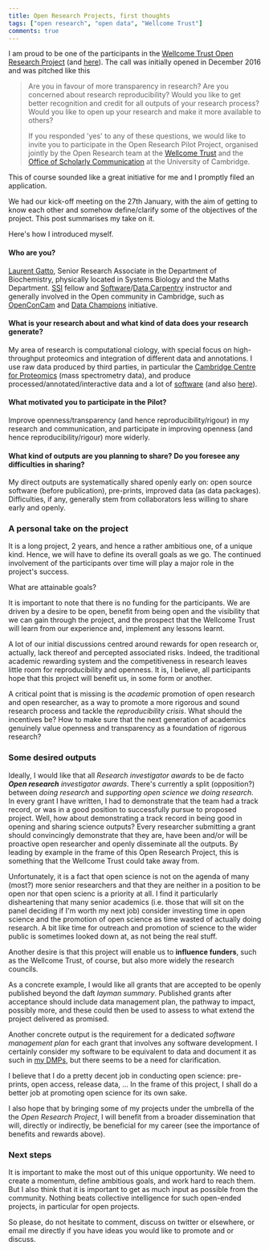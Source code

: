 ```yaml
---
title: Open Research Projects, first thoughts
tags: ["open research", "open data", "Wellcome Trust"]
comments: true
---
```


I am proud to be one of the participants in the
[Wellcome Trust Open Research Project](https://unlockingresearch.blog.lib.cam.ac.uk/?p=1286)
(and
[here](https://blog.wellcomeopenresearch.org/2017/02/10/piloting-more-openness-at-the-university-of-cambridge/)). The
call was initially opened in December 2016 and was pitched like this

> Are you in favour of more transparency in research? Are you
> concerned about research reproducibility? Would you like to get
> better recognition and credit for all outputs of your research
> process? Would you like to open up your research and make it more
> available to others?
>
> If you responded 'yes' to any of these questions, we would like to
> invite you to participate in the Open Research Pilot Project,
> organised jointly by the Open Research team at the
> [Wellcome Trust](http://www.wellcome.ac.uk/) and the
> [Office of Scholarly Communication](http://osc.cam.ac.uk/) at the
> University of Cambridge.

This of course sounded like a great initiative for me and I promptly
filed an application. 

We had our kick-off meeting on the 27th January, with the aim of
getting to know each other and somehow define/clarify some of the
objectives of the project. This post summarises my take on it.

Here's how I introduced myself.

#### Who are you?

[Laurent Gatto](https://lgatto.github.io/), Senior Research Associate
in the Department of Biochemistry, physically located in Systems
Biology and the Maths Department. [SSI](software.ac.uk/) fellow and
[Software](https://software-carpentry.org/)/[Data Carpentry](http://www.datacarpentry.org/)
instructor and generally involved in the Open community in Cambridge,
such as [OpenConCam](http://openconcam.org/) and
[Data Champions](http://www.data.cam.ac.uk/datachampions) initiative.

#### What is your research about and what kind of data does your research generate?
	
My area of research is computational ciology, with special focus on
high-throughput proteomics and integration of different data and
annotations. I use raw data produced by third parties, in particular
the
[Cambridge Centre for Proteomics](http://proteomics.bio.cam.ac.uk/)
(mass spectrometry data), and produce processed/annotated/interactive
data and a lot of [software](https://github.com/lgatto/) (and also
[here](https://github.com/ComputationalProteomicsUnit/)).

#### What motivated you to participate in the Pilot?

Improve openness/transparency (and hence reproducibility/rigour) in my
research and communication, and participate in improving openness (and
hence reproducibility/rigour) more widerly.

#### What kind of outputs are you planning to share? Do you foresee any difficulties in sharing?
	
My direct outputs are systematically shared openly early on: open
source software (before publication), pre-prints, improved data (as
data packages). Difficulties, if any, generally stem from
collaborators less willing to share early and openly.

### A personal take on the project

It is a long project, 2 years, and hence a rather ambitious one, of a
unique kind. Hence, we will have to define its overall goals as we
go. The continued involvement of the participants over time will play
a major role in the project's success.

What are attainable goals? 

It is important to note that there is no funding for the
participants. We are driven by a desire to be open, benefit from being
open and the visibility that we can gain through the project, and the
prospect that the Wellcome Trust will learn from our experience and,
implement any lessons learnt.

A lot of our initial discussions centred around rewards for open
research or, actually, lack thereof and percepted associated
risks. Indeed, the traditional academic rewarding system and the
competitiveness in research leaves little room for reproducibility and
openness. It is, I believe, all participants hope that this project
will benefit us, in some form or another.

A critical point that is missing is the *academic* promotion of open
research and open researcher, as a way to promote a more rigorous and
sound research process and tackle the *reproducibility crisis*. What
should the incentives be? How to make sure that the next generation of
academics genuinely value openness and transparency as a foundation of
rigorous research?

### Some desired outputs

Ideally, I would like that all *Research investigator awards* to be de
facto ***Open research** investigator awards*. There's currently a
split (opposition?) between *doing research* and *supporting open
science we doing research*. In every grant I have written, I had to
demonstrate that the team had a track record, or was in a good
position to successfully pursue to proposed project. Well, how about
demonstrating a track record in being good in opening and sharing
science outputs? Every researcher submitting a grant should
convincingly demonstrate that they are, have been and/or will be
proactive open researcher and openly disseminate all the outputs. By
leading by example in the frame of this Open Research Project, this is
something that the Wellcome Trust could take away from.

Unfortunately, it is a fact that open science is not on the agenda of
many (most?) more senior researchers and that they are neither in a
position to be open nor that open scienc is a priority at all. I find
it particularly disheartening that many senior academics (i.e. those
that will sit on the panel deciding if I'm worth my next job) consider
investing time in open science and the promotion of open science as
time wasted of actually doing research. A bit like time for outreach
and promotion of science to the wider public is sometimes looked down
at, as not being the real stuff.

Another desire is that this project will enable us to **influence
funders**, such as the Wellcome Trust, of course, but also more widely
the research councils. 

As a concrete example, I would like all grants that are accepted to be
openly published beyond the daft *layman summary*. Published grants
after acceptance should include data management plan, the pathway to
impact, possibly more, and these could then be used to assess to what
extend the project delivered as promised.

Another concrete output is the requirement for a dedicated *software
management plan* for each grant that involves any software
development. I certainly consider my software to be equivalent to data
and document it as such in
[my DMPs](http://riojournal.com/articles.php?id=11624), but there
seems to be a need for clarification.

I believe that I do a pretty decent job in conducting open science:
pre-prints, open access, release data, ... In the frame of this
project, I shall do a better job at promoting open science for its own
sake. 

I also hope that by bringing some of my projects under the umbrella of
the the *Open Research Project*, I will benefit from a broader
dissemination that will, directly or indirectly, be beneficial for my
career (see the importance of benefits and rewards above).

### Next steps

It is important to make the most out of this unique opportunity. We
need to create a momentum, define ambitious goals, and work hard to
reach them. But I also think that it is important to get as much input
as possible from the community. Nothing beats collective intelligence
for such open-ended projects, in particular for open projects.

So please, do not hesitate to comment, discuss on twitter or
elsewhere, or email me directly if you have ideas you would like to
promote and or discuss.

